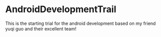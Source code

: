 # AndroidDevelopmentTrail
This is the starting trial for the android development based on my friend yuqi guo and their excellent team!
